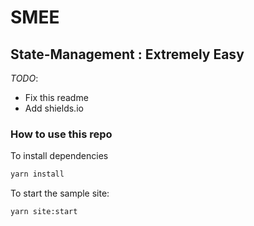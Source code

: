 # SMEE

## State-Management : Extremely Easy

_TODO_:

- Fix this readme
- Add shields.io

### How to use this repo

To install dependencies

```sh
yarn install
```

To start the sample site:

```sh
yarn site:start
```
